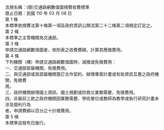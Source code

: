 法規名稱：(廢)交通路網數值圖規費收費標準  
廢止日期：民國 110 年 03 月 08 日  
第 1 條  
本標準依規費法第十條第一項及政府資訊公開法第二十二條第二項規定訂定之。  
第 2 條  
本標準之主管機關為交通部。  
第 3 條  
申請交通路網數值圖者，依附表之收費費額，計算其應徵費用。  
第 4 條  
下列機關（構）申請交通路網數值圖時，減徵或免徵費用：  
一、交通部部屬機關，免徵費用。  
二、與交通部或其部屬機關簽訂合作契約、辦理專案計畫或有助資訊互惠之政府機關，免徵費  
用。  
三、政府機關辦理國土資訊、國土規劃或防救災業務需要，免徵費用。  
四、非屬前三款之政府機關因業務需要、學術單位或教師為教學或執行研究計畫未涉及營利行為  
者，申請費額以百分之十計徵費用。  
第 5 條  
本標準自發布日施行。  


